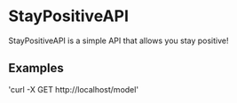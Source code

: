 # StayPositiveAPI

StayPositiveAPI is a simple API that allows you stay positive!


## Examples

'curl -X GET http://localhost/model'


